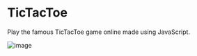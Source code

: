 # TicTacToe
Play the famous TicTacToe game online made using JavaScript.

![image](https://github.com/user-attachments/assets/8e009cec-c5f1-431e-900b-68cbaf79a5ea)
